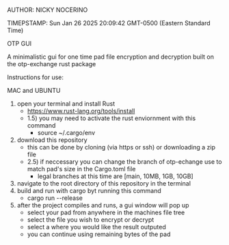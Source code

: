 AUTHOR: NICKY NOCERINO

TIMEPSTAMP: Sun Jan 26 2025 20:09:42 GMT-0500 (Eastern Standard Time)

OTP GUI

A minimalistic gui for one time pad file encryption and decryption
built on the otp-exchange rust package

Instructions for use:

MAC and UBUNTU

1) open your terminal and install Rust
   - https://www.rust-lang.org/tools/install
   - 1.5) you may need to activate the rust enviornment with this command
       - source ~/.cargo/env
2) download this repository
   - this can be done by cloning (via https or ssh) or downloading a zip file
   - 2.5) if neccessary you can change the branch of otp-echange use to match
     pad's size in the Cargo.toml file
       - legal branches at this time are [main, 10MB, 1GB, 10GB]
3) navigate to the root directory of this repository in the terminal
4) build and run with cargo byt running this command
   - cargo run --release
5) after the project compiles and runs, a gui window will pop up
   - select your pad from anywhere in the machines file tree
   - select the file you wish to encrypt or decrypt
   - select a where you would like the result outputed
   - you can continue using remaining bytes of the pad
